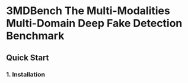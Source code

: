 # 3MDBench The Multi-Modalities Multi-Domain Deep Fake Detection Benchmark
## Quick Start
### 1. Installation
